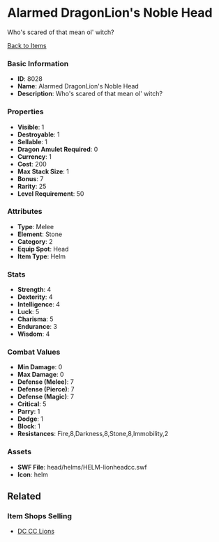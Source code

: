 # Alarmed DragonLion's Noble Head

Who's scared of that mean ol' witch? 

[Back to Items](../items.md)

### Basic Information

- **ID**: 8028
- **Name**: Alarmed DragonLion&#039;s Noble Head
- **Description**: Who&#039;s scared of that mean ol&#039; witch? 

### Properties

- **Visible**: 1
- **Destroyable**: 1
- **Sellable**: 1
- **Dragon Amulet Required**: 0
- **Currency**: 1
- **Cost**: 200
- **Max Stack Size**: 1
- **Bonus**: 7
- **Rarity**: 25
- **Level Requirement**: 50

### Attributes

- **Type**: Melee
- **Element**: Stone
- **Category**: 2
- **Equip Spot**: Head
- **Item Type**: Helm

### Stats

- **Strength**: 4
- **Dexterity**: 4
- **Intelligence**: 4
- **Luck**: 5
- **Charisma**: 5
- **Endurance**: 3
- **Wisdom**: 4

### Combat Values

- **Min Damage**: 0
- **Max Damage**: 0
- **Defense (Melee)**: 7
- **Defense (Pierce)**: 7
- **Defense (Magic)**: 7
- **Critical**: 5
- **Parry**: 1
- **Dodge**: 1
- **Block**: 1
- **Resistances**: Fire,8,Darkness,8,Stone,8,Immobility,2

### Assets

- **SWF File**: head/helms/HELM-lionheadcc.swf
- **Icon**: helm

## Related

### Item Shops Selling

- [DC CC Lions](../item-shops/292-dc-cc-lions.md)


